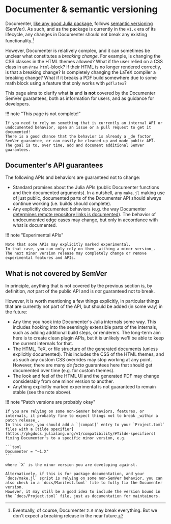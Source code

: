 # Documenter & semantic versioning

Documenter, [like any good Julia package](https://pkgdocs.julialang.org/v1/compatibility/#Version-specifier-format), follows [semantic versioning](https://semver.org/) (SemVer).
As such, and as the package is currently in the `v1.x` era of its lifecycle, any changes in Documenter should not break any existing functionality.[^1]

[^1]: Eventually, of course, Documenter `2.0` may break everything. But we don't expect a breaking release in the near future.

However, Documenter is relatively complex, and it can sometimes be unclear what constitutes a _breaking change_.
For example, is changing the CSS classes in the HTML themes allowed?
What if the user relied on a CSS class in an `@raw html`-block?
If their HTML is no longer rendered correctly, is that a breaking change?
Is completely changing the LaTeX compiler a breaking change?
What if it breaks a PDF build somewhere due to some math block using a feature that only works with `pdflatex`?

This page aims to clarify what **is** and **is not** covered by the Documenter SemVer guarantees, both as information for users, and as guidance for developers.

!!! note "This page is not complete!"

    If you need to rely on something that is currently an internal API or undocumented behavior, open an issue or a pull request to get it documented!
    There is a good chance that the behavior is already a _de factor_ SemVer guarantee, or can easily be cleaned up and made public API.
    The goal is to, over time, add and document additional SemVer guarantees.


## Documenter's API guarantees

The following APIs and behaviors are guaranteed not to change:

* Standard promises about the Julia APIs (public Documenter functions and their documented arguments).
  In a nutshell, any `make.jl` making use of just public, documented parts of the Documenter API should always continue working (i.e. builds should complete).
* Any explicitly documented behaviors (e.g. the way Documenter [determines remote repository links is documented](@ref "Remote links")).
  The behavior of undocumented edge cases may change, but only in accordance with what is documented.

!!! note "Experimental APIs"

    Note that some APIs may explicitly marked experimental.
    In that case, you can only rely on them _withing a minor version_.
    The next minor version release may completely change or remove experimental features and APIs.


## What is not covered by SemVer

In principle, anything that is not covered by the previous section is, by definition, _not_ part of the public API and is _not_ guaranteed not to break.

However, it is worth mentioning a few things explicitly, in particular things that are currently not part of the API, but should be added (in some way) in the future:

* Any time you hook into Documenter's Julia internals some way.
  This includes hooking into the seemingly extensible parts of the internals, such as adding additional build steps, or renderers.
  The long-term aim here is to create clean plugin APIs, but it is unlikely we'll be able to keep the current internals for that.
* The HTML, TeX, or file structure of the generated documents (unless explicitly documented).
  This includes the CSS of the HTML themes, and as such any custom CSS overrides may stop working at any point.
  However, there are many _de facto_ guarantees here that should get documented over time (e.g. for custom themes).
* The look and feel of the HTML UI and the generated PDF may change considerably from one minor version to another.
* Anything explicitly marked experimental is not guaranteed to remain stable (see the note above).


!!! note "Patch versions are probably okay"

    If you are relying on some non-SemVer behaviors, features, or internals, it probably fine to expect things not to break _within a patch release_.
    In this case, you should add a `[compat]` entry to your `Project.toml` files with a [tilde specifier](https://pkgdocs.julialang.org/v1/compatibility/#Tilde-specifiers) fixing Documenter's to a specific minor version, e.g.

    ```toml
    Documenter = "~1.X"
    ```

    where `X` is the minor version you are developing against.

    Alternatively, if this is for package documentation, and your `docs/make.jl` script is relying on some non-SemVer behavior, you can also check in a `docs/Manifest.toml` file to fully fix the Documenter version.
    However, it may still be a good idea to include the version bound in the `docs/Project.toml` file, just as documentation for maintainers.
